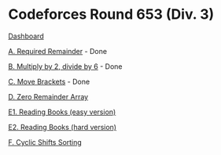 # Codeforces Round 653 (Div. 3)

[Dashboard](https://codeforces.com/contest/1374)

[A. Required Remainder](https://codeforces.com/contest/1374/problem/A) - Done

[B. Multiply by 2, divide by 6](https://codeforces.com/contest/1374/problem/B) - Done

[C. Move Brackets](https://codeforces.com/contest/1374/problem/C) - Done

[D. Zero Remainder Array](https://codeforces.com/contest/1374/problem/D)

[E1. Reading Books (easy version)](https://codeforces.com/contest/1374/problem/E1)

[E2. Reading Books (hard version)](https://codeforces.com/contest/1374/problem/E2)

[F. Cyclic Shifts Sorting](https://codeforces.com/contest/1374/problem/F)
